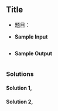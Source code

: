 ## Title
- 题目：

- **Sample Input**
```python

```
- **Sample Output**
```python

```

### Solutions
#### Solution 1,
#### Solution 2,
